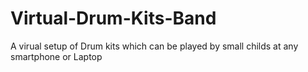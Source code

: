 # Virtual-Drum-Kits-Band
A virual setup of Drum kits which can be played by small childs at any smartphone or Laptop
